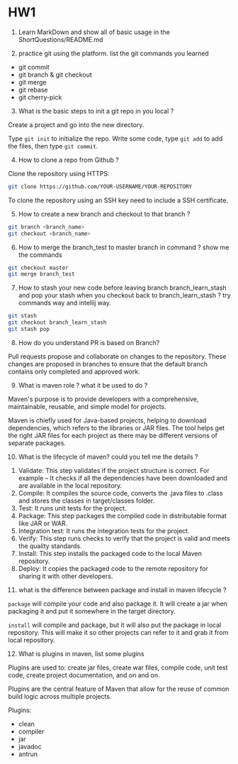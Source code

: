 # HW1

1. Learn MarkDown and show all of basic usage in the ShortQuestions/README.md

2. practice git using the platform. list the git commands you learned

- git commit
- git branch & git checkout
- git merge
- git rebase
- git cherry-pick

3. What is the basic steps to init a git repo in you local ?

Create a project and go into the new directory.

Type `git init` to initialize the repo. Write some code, type `git add` to add the files, then type `git commit`.

4. How to clone a repo from Github ?

Clone the repository using HTTPS:

```bash
git clone https://github.com/YOUR-USERNAME/YOUR-REPOSITORY
```

To clone the repository using an SSH key need to include a SSH certificate.

5. How to create a new branch and checkout to that branch ?

```bash
git branch <branch_name>
git checkout <branch_name>
```

6. How to merge the branch_test to master branch in command ? show me the commands

```bash
git checkout master
git merge branch_test
```

7. How to stash your new code before leaving branch branch_learn_stash and pop your stash when you
checkout back to branch_learn_stash ? try commands way and intellij way.

```bash
git stash
git checkout branch_learn_stash
git stash pop
```

8. How do you understand PR is based on Branch?

Pull requests propose and collaborate on changes to the repository. These changes are proposed in branches to ensure that the default branch contains only completed and approved work.

9. What is maven role ? what it be used to do ?

Maven's purpose is to provide developers with a comprehensive, maintainable, reusable, and simple model for projects.

Maven is chiefly used for Java-based projects, helping to download dependencies, which refers to the libraries or JAR files. The tool helps get the right JAR files for each project as there may be different versions of separate packages.

10. What is the lifecycle of maven? could you tell me the details ?
<!--  -->
1. Validate: This step validates if the project structure is correct. For example – It checks if all the dependencies have been downloaded and are available in the local repository.
2. Compile: It compiles the source code, converts the .java files to .class and stores the classes in target/classes folder.
3. Test: It runs unit tests for the project.
4. Package: This step packages the compiled code in distributable format like JAR or WAR.
5. Integration test: It runs the integration tests for the project.
6. Verify: This step runs checks to verify that the project is valid and meets the quality standards.
7. Install: This step installs the packaged code to the local Maven repository.
8. Deploy: It copies the packaged code to the remote repository for sharing it with other developers.

<!--  -->

11. what is the difference between package and install in maven lifecycle ?

`package` will compile your code and also package it. It will create a jar when packaging it and put it somewhere in the target directory.

`install` will compile and package, but it will also put the package in local repository. This will make it so other projects can refer to it and grab it from local repository.

12. What is plugins in maven, list some plugins

Plugins are used to: create jar files, create war files, compile code, unit test code, create project documentation, and on and on. 

Plugins are the central feature of Maven that allow for the reuse of common build logic across multiple projects.

Plugins:
- clean
- compiler
- jar
- javadoc
- antrun